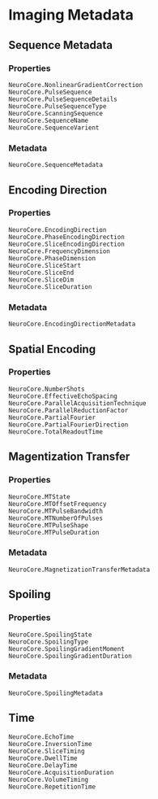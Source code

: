 # Imaging Metadata

## Sequence Metadata

### Properties

```@docs
NeuroCore.NonlinearGradientCorrection
NeuroCore.PulseSequence
NeuroCore.PulseSequenceDetails
NeuroCore.PulseSequenceType
NeuroCore.ScanningSequence
NeuroCore.SequenceName
NeuroCore.SequenceVarient
```
### Metadata

```@docs
NeuroCore.SequenceMetadata
```

## Encoding Direction

### Properties

```@docs
NeuroCore.EncodingDirection
NeuroCore.PhaseEncodingDirection
NeuroCore.SliceEncodingDirection
NeuroCore.FrequencyDimension
NeuroCore.PhaseDimension
NeuroCore.SliceStart
NeuroCore.SliceEnd
NeuroCore.SliceDim
NeuroCore.SliceDuration
```

### Metadata

```@docs
NeuroCore.EncodingDirectionMetadata
```

## Spatial Encoding

### Properties

```@docs
NeuroCore.NumberShots
NeuroCore.EffectiveEchoSpacing
NeuroCore.ParallelAcquisitionTechnique
NeuroCore.ParallelReductionFactor
NeuroCore.PartialFourier
NeuroCore.PartialFourierDirection
NeuroCore.TotalReadoutTime
```

## Magentization Transfer

### Properties
```@docs
NeuroCore.MTState
NeuroCore.MTOffsetFrequency
NeuroCore.MTPulseBandwidth
NeuroCore.MTNumberOfPulses
NeuroCore.MTPulseShape
NeuroCore.MTPulseDuration
```

### Metadata

```@docs
NeuroCore.MagnetizationTransferMetadata
```

## Spoiling

### Properties

```@docs
NeuroCore.SpoilingState
NeuroCore.SpoilingType
NeuroCore.SpoilingGradientMoment
NeuroCore.SpoilingGradientDuration
```

### Metadata

```@docs
NeuroCore.SpoilingMetadata
```

## Time

```@docs
NeuroCore.EchoTime
NeuroCore.InversionTime
NeuroCore.SliceTiming
NeuroCore.DwellTime
NeuroCore.DelayTime
NeuroCore.AcquisitionDuration
NeuroCore.VolumeTiming
NeuroCore.RepetitionTime
```
